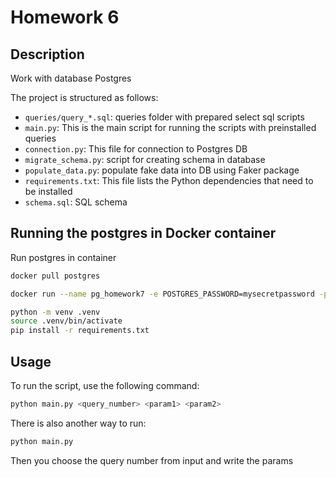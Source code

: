 # Homework 6

## Description

Work with database Postgres

The project is structured as follows:

- `queries/query_*.sql`: queries folder with prepared select sql scripts
- `main.py`: This is the main script for running the scripts with preinstalled queries
- `connection.py`: This file for connection to Postgres DB
- `migrate_schema.py`: script for creating schema in database
- `populate_data.py`: populate fake data into DB using Faker package
- `requirements.txt`: This file lists the Python dependencies that need to be installed
- `schema.sql`: SQL schema

## Running the postgres in Docker container

Run postgres in container

```bash
docker pull postgres
```

```bash
docker run --name pg_homework7 -e POSTGRES_PASSWORD=mysecretpassword -p 5552:5432 -d postgres
```

```bash
python -m venv .venv
source .venv/bin/activate
pip install -r requirements.txt
```

## Usage

To run the script, use the following command:

```bash
python main.py <query_number> <param1> <param2>
```

There is also another way to run:

```bash
python main.py
```

Then you choose the query number from input and write the params
